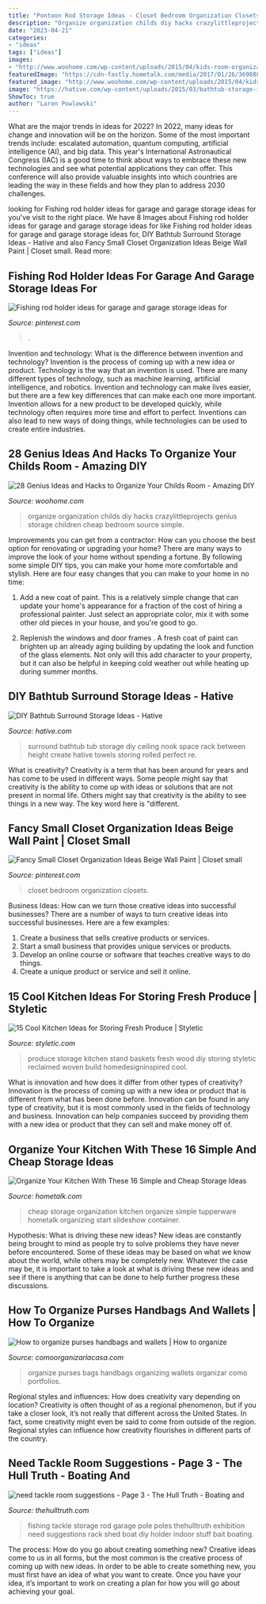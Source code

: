 ```yaml
---
title: "Pontoon Rod Storage Ideas - Closet Bedroom Organization Closets"
description: "Organize organization childs diy hacks crazylittleprojects genius storage children cheap bedroom source simple"
date: "2023-04-21"
categories:
- "ideas"
tags: ["ideas"]
images:
- "http://www.woohome.com/wp-content/uploads/2015/04/kids-room-organization-ideas-12.jpg"
featuredImage: "https://cdn-fastly.hometalk.com/media/2017/01/26/3698888/s-organize-your-kitchen-with-these-16-simple-and-cheap-storage-ideas-kitchen-design-organizing-storage-ideas.jpg?size=1600x1000&amp;nocrop=1"
featured_image: "http://www.woohome.com/wp-content/uploads/2015/04/kids-room-organization-ideas-12.jpg"
image: "https://hative.com/wp-content/uploads/2015/03/bathtub-storage-ideas/1-bathtub-surround-storage-ideas.jpg"
ShowToc: true
author: "Laron Powlowski"
---
```



What are the major trends in ideas for 2022?
In 2022, many ideas for change and innovation will be on the horizon. Some of the most important trends include: escalated automation, quantum computing, artificial intelligence (AI), and big data. 
This year's International Astronautical Congress (IAC) is a good time to think about ways to embrace these new technologies and see what potential applications they can offer. This conference will also provide valuable insights into which countries are leading the way in these fields and how they plan to address 2030 challenges.

	

		
looking for Fishing rod holder ideas for garage and garage storage ideas for you've visit to the right place. We have 8 Images about Fishing rod holder ideas for garage and garage storage ideas for like Fishing rod holder ideas for garage and garage storage ideas for, DIY Bathtub Surround Storage Ideas - Hative and also Fancy Small Closet Organization Ideas Beige Wall Paint | Closet small. Read more:
		
    
## Fishing Rod Holder Ideas For Garage And Garage Storage Ideas For

<img loading=lazy src="https://i.pinimg.com/736x/10/fd/69/10fd692e7b44588e04524b192a5642fe.jpg" onerror="this.onerror=null;this.src='https://tse2.mm.bing.net/th?id=OIP.ke8LCUr9j_mcx7Qfq2bIWAHaLF&amp;pid=15.1';" alt="Fishing rod holder ideas for garage and garage storage ideas for">

_Source: pinterest.com_

>. 

	

Invention and technology: What is the difference between invention and technology?
Invention is the process of coming up with a new idea or product. Technology is the way that an invention is used. There are many different types of technology, such as machine learning, artificial intelligence, and robotics. Invention and technology can make lives easier, but there are a few key differences that can make each one more important. 
Invention allows for a new product to be developed quickly, while technology often requires more time and effort to perfect. Inventions can also lead to new ways of doing things, while technologies can be used to create entire industries.

    
## 28 Genius Ideas And Hacks To Organize Your Childs Room - Amazing DIY

<img loading=lazy src="http://www.woohome.com/wp-content/uploads/2015/04/kids-room-organization-ideas-12.jpg" onerror="this.onerror=null;this.src='https://tse3.mm.bing.net/th?id=OIP.scGz6nbsWzneAf0R2HC1QAHaOA&amp;pid=15.1';" alt="28 Genius Ideas and Hacks to Organize Your Childs Room - Amazing DIY">

_Source: woohome.com_

>organize organization childs diy hacks crazylittleprojects genius storage children cheap bedroom source simple. 

	

Improvements you can get from a contractor: How can you choose the best option for renovating or upgrading your home?
There are many ways to improve the look of your home without spending a fortune. By following some simple DIY tips, you can make your home more comfortable and stylish. Here are four easy changes that you can make to your home in no time:
1. Add a new coat of paint. This is a relatively simple change that can update your home's appearance for a fraction of the cost of hiring a professional painter. Just select an appropriate color, mix it with some other old pieces in your house, and you're good to go.

2. Replenish the windows and door frames . A fresh coat of paint can brighten up an already aging building by updating the look and function of the glass elements. Not only will this add character to your property, but it can also be helpful in keeping cold weather out while heating up during summer months.


    
## DIY Bathtub Surround Storage Ideas - Hative

<img loading=lazy src="https://hative.com/wp-content/uploads/2015/03/bathtub-storage-ideas/1-bathtub-surround-storage-ideas.jpg" onerror="this.onerror=null;this.src='https://tse2.mm.bing.net/th?id=OIP.YFlWIC3WiTdL0eOw_JcfWgHaLH&amp;pid=15.1';" alt="DIY Bathtub Surround Storage Ideas - Hative">

_Source: hative.com_

>surround bathtub tub storage diy ceiling nook space rack between height create hative towels storing rolled perfect re. 

	

What is creativity?
Creativity is a term that has been around for years and has come to be used in different ways. Some people might say that creativity is the ability to come up with ideas or solutions that are not present in normal life. Others might say that creativity is the ability to see things in a new way. The key word here is "different.

    
## Fancy Small Closet Organization Ideas Beige Wall Paint | Closet Small

<img loading=lazy src="https://i.pinimg.com/736x/5e/62/03/5e6203f3e486026255cb8adf88e3ef27--closet-remodel-small-closets.jpg" onerror="this.onerror=null;this.src='https://tse2.mm.bing.net/th?id=OIP.OXx6TvhrEQ_bscskX5O-dAHaLH&amp;pid=15.1';" alt="Fancy Small Closet Organization Ideas Beige Wall Paint | Closet small">

_Source: pinterest.com_

>closet bedroom organization closets. 

	

Business Ideas: How can we turn those creative ideas into successful businesses?
There are a number of ways to turn creative ideas into successful businesses. Here are a few examples: 
1. Create a business that sells creative products or services.
2. Start a small business that provides unique services or products.
3. Develop an online course or software that teaches creative ways to do things. 
4. Create a unique product or service and sell it online.

    
## 15 Cool Kitchen Ideas For Storing Fresh Produce | Styletic

<img loading=lazy src="https://styletic.com/wp-content/uploads/2018/02/kitchen-produce-storage/15-kitchen-ideas-storing-fresh-produce.jpg" onerror="this.onerror=null;this.src='https://tse3.mm.bing.net/th?id=OIP.OV-pdA6bUDL8wuKU4qSZqAHaSH&amp;pid=15.1';" alt="15 Cool Kitchen Ideas for Storing Fresh Produce | Styletic">

_Source: styletic.com_

>produce storage kitchen stand baskets fresh wood diy storing styletic reclaimed woven build homedesigninspired cool. 

	

What is innovation and how does it differ from other types of creativity?
Innovation is the process of coming up with a new idea or product that is different from what has been done before. Innovation can be found in any type of creativity, but it is most commonly used in the fields of technology and business. Innovation can help companies succeed by providing them with a new idea or product that they can sell and make money off of.

    
## Organize Your Kitchen With These 16 Simple And Cheap Storage Ideas

<img loading=lazy src="https://cdn-fastly.hometalk.com/media/2017/01/26/3698888/s-organize-your-kitchen-with-these-16-simple-and-cheap-storage-ideas-kitchen-design-organizing-storage-ideas.jpg?size=1600x1000&amp;nocrop=1" onerror="this.onerror=null;this.src='https://tse2.mm.bing.net/th?id=OIP.fIsy05TeWpOJjExJdf_sMwHaJ4&amp;pid=15.1';" alt="Organize Your Kitchen With These 16 Simple and Cheap Storage Ideas">

_Source: hometalk.com_

>cheap storage organization kitchen organize simple tupperware hometalk organizing start slideshow container. 

	

Hypothesis: What is driving these new ideas?
New ideas are constantly being brought to mind as people try to solve problems they have never before encountered. Some of these ideas may be based on what we know about the world, while others may be completely new. Whatever the case may be, it is important to take a look at what is driving these new ideas and see if there is anything that can be done to help further progress these discussions.

    
## How To Organize Purses Handbags And Wallets | How To Organize

<img loading=lazy src="https://comoorganizarlacasa.com/wp-content/uploads/2015/06/como-organizar-bolsos.jpg" onerror="this.onerror=null;this.src='https://tse3.mm.bing.net/th?id=OIP.DNxoij5u2GTClTgMgwrZEQHaLZ&amp;pid=15.1';" alt="How to organize purses handbags and wallets | How to organize">

_Source: comoorganizarlacasa.com_

>organize purses bags handbags organizing wallets organizar como portfolios. 

	

Regional styles and influences: How does creativity vary depending on location?
Creativity is often thought of as a regional phenomenon, but if you take a closer look, it’s not really that different across the United States. In fact, some creativity might even be said to come from outside of the region. Regional styles can influence how creativity flourishes in different parts of the country.

    
## Need Tackle Room Suggestions - Page 3 - The Hull Truth - Boating And

<img loading=lazy src="https://www.thehulltruth.com/attachment.php?attachmentid=215788&amp;stc=1&amp;d=1327283877" onerror="this.onerror=null;this.src='https://tse1.mm.bing.net/th?id=OIP.4A079WVit2pw9n_2pYHZIgHaFj&amp;pid=15.1';" alt="need tackle room suggestions - Page 3 - The Hull Truth - Boating and">

_Source: thehulltruth.com_

>fishing tackle storage rod garage pole poles thehulltruth exhibition need suggestions rack shed boat diy holder indoor stuff bait boating. 

	

The process: How do you go about creating something new?
Creative ideas come to us in all forms, but the most common is the creative process of coming up with new ideas. In order to be able to create something new, you must first have an idea of what you want to create. Once you have your idea, it’s important to work on creating a plan for how you will go about achieving your goal.

